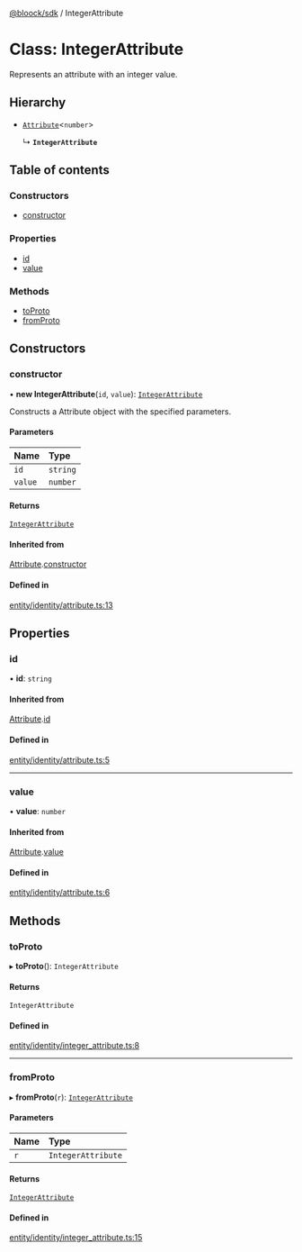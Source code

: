 [@bloock/sdk](../index.md) / IntegerAttribute

# Class: IntegerAttribute

Represents an attribute with an integer value.

## Hierarchy

- [`Attribute`](Attribute.md)\<`number`\>

  ↳ **`IntegerAttribute`**

## Table of contents

### Constructors

- [constructor](IntegerAttribute.md#constructor)

### Properties

- [id](IntegerAttribute.md#id)
- [value](IntegerAttribute.md#value)

### Methods

- [toProto](IntegerAttribute.md#toproto)
- [fromProto](IntegerAttribute.md#fromproto)

## Constructors

### constructor

• **new IntegerAttribute**(`id`, `value`): [`IntegerAttribute`](IntegerAttribute.md)

Constructs a Attribute object with the specified parameters.

#### Parameters

| Name | Type |
| :------ | :------ |
| `id` | `string` |
| `value` | `number` |

#### Returns

[`IntegerAttribute`](IntegerAttribute.md)

#### Inherited from

[Attribute](Attribute.md).[constructor](Attribute.md#constructor)

#### Defined in

[entity/identity/attribute.ts:13](https://github.com/bloock/bloock-sdk/blob/82af4b7/languages/js/src/entity/identity/attribute.ts#L13)

## Properties

### id

• **id**: `string`

#### Inherited from

[Attribute](Attribute.md).[id](Attribute.md#id)

#### Defined in

[entity/identity/attribute.ts:5](https://github.com/bloock/bloock-sdk/blob/82af4b7/languages/js/src/entity/identity/attribute.ts#L5)

___

### value

• **value**: `number`

#### Inherited from

[Attribute](Attribute.md).[value](Attribute.md#value)

#### Defined in

[entity/identity/attribute.ts:6](https://github.com/bloock/bloock-sdk/blob/82af4b7/languages/js/src/entity/identity/attribute.ts#L6)

## Methods

### toProto

▸ **toProto**(): `IntegerAttribute`

#### Returns

`IntegerAttribute`

#### Defined in

[entity/identity/integer_attribute.ts:8](https://github.com/bloock/bloock-sdk/blob/82af4b7/languages/js/src/entity/identity/integer_attribute.ts#L8)

___

### fromProto

▸ **fromProto**(`r`): [`IntegerAttribute`](IntegerAttribute.md)

#### Parameters

| Name | Type |
| :------ | :------ |
| `r` | `IntegerAttribute` |

#### Returns

[`IntegerAttribute`](IntegerAttribute.md)

#### Defined in

[entity/identity/integer_attribute.ts:15](https://github.com/bloock/bloock-sdk/blob/82af4b7/languages/js/src/entity/identity/integer_attribute.ts#L15)
